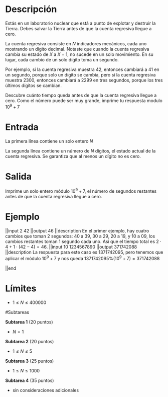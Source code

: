 # Descripción

Estás en un laboratorio nuclear que está a punto de explotar y destruir la Tierra. Debes salvar la Tierra antes de que la cuenta regresiva llegue a cero.

La cuenta regresiva consiste en $N$ indicadores mecánicos, cada uno mostrando un dígito decimal. Notaste que cuando la cuenta regresiva cambia su estado de $X$ a $X-1$, no sucede en un solo movimiento. En su lugar, cada cambio de un solo dígito toma un segundo.

Por ejemplo, si la cuenta regresiva muestra 42, entonces cambiará a 41 en un segundo, porque solo un dígito se cambia, pero si la cuenta regresiva muestra 2300, entonces cambiará a 2299 en tres segundos, porque los tres últimos dígitos se cambian.

Descubre cuánto tiempo queda antes de que la cuenta regresiva llegue a cero. Como el número puede ser muy grande, imprime tu respuesta modulo $10^9+7$
# Entrada

La primera línea contiene un solo entero $N$

La segunda línea contiene un número de $N$ dígitos, el estado actual de la cuenta regresiva. Se garantiza que al menos un dígito no es cero.

# Salida

Imprime un solo entero módulo $10^9+7$, el número de segundos restantes antes de que la cuenta regresiva llegue a cero.

# Ejemplo


||input
2
42
||output
46
||description
En el primer ejemplo, hay cuatro cambios que toman 2 segundos: 40 a 39, 30 a 29, 20 a 19, y 10 a 09,
los cambios restantes toman 1 segundo cada uno. Así que el tiempo total es $2 \cdot 4 + 1 \cdot (42 - 4) = 46$.
||input
10
1234567890
||output
371742088
||description
La respuesta para este caso es 1371742095, pero tenemos que aplicar el módulo $10^9+7$ y nos queda $1371742095 \% (10^9+7)=371742088$

||end

# Límites
- $1\leq N \leq 400000$

#Subtareas

 **Subtarea 1** (20 puntos)

- $N=1$

**Subtarea 2** (20 puntos)

- $1 \leq N \leq 5$

**Subtarea 3** (25 puntos)

- $1 \leq N \leq 1000$

**Subtarea 4** (35 puntos)

- sin consideraciones adicionales
